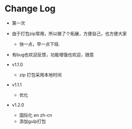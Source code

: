 # Change Log
 - 第一次
  - 由于打包zip常用，所以做了个拓展，方便自己，也方便大家
    - 快一点，早一点下班.
  - 有bug也欢迎反馈，功能增强也欢迎，随意

 - v1.1.0
   - zip 打包采用本地时间
 - v1.1.1
   - 优化
 - v1.2.0
   - 国际化 en zh-cn
   - 添加gulp打包
